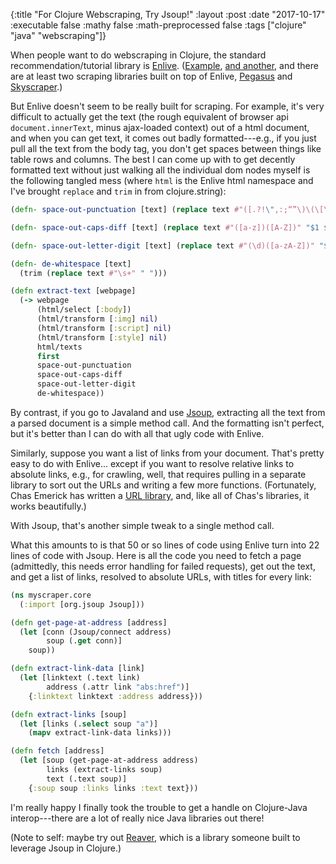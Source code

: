 {:title "For Clojure Webscraping, Try Jsoup!"
 :layout :post
 :date "2017-10-17"
 :executable false
 :mathy false
 :math-preprocessed false
 :tags  ["clojure" "java" "webscraping"]}
 
When people want to do webscraping in Clojure, the standard recommendation/tutorial library is [Enlive](https://github.com/cgrand/enlive). ([Example](http://masnun.com/2016/03/20/web-scraping-with-clojure.html), [and another](http://ericsomdahl.github.io/posts/2015-03-07-gevents1.html), and there are at least two scraping libraries built on top of Enlive, [Pegasus](http://blog.shriphani.com/2016/01/25/pegasus-a-modular-durable-web-crawler-for-clojure/) and [Skyscraper](https://github.com/nathell/skyscraper).) 

But Enlive doesn't seem to be really built for scraping. For example, it's very difficult to actually get the text (the rough equivalent of browser api `document.innerText`, minus ajax-loaded context) out of a html document, and when you can get text, it comes out badly formatted---e.g., if you just pull all the text from the body tag, you don't get spaces between things like table rows and columns.  The best I can come up with to get decently formatted text without just walking all the individual dom nodes myself is the following tangled mess (where `html` is the Enlive html namespace and I've brought `replace` and `trim` in from clojure.string):

```clojure
(defn- space-out-punctuation [text] (replace text #"([.?!\",:;“”\)\(\[\]\{\}])" "$1 "))

(defn- space-out-caps-diff [text] (replace text #"([a-z])([A-Z])" "$1 $2"))

(defn- space-out-letter-digit [text] (replace text #"(\d)([a-zA-Z])" "$1 $2"))

(defn- de-whitespace [text]
  (trim (replace text #"\s+" " ")))

(defn extract-text [webpage]
  (-> webpage
      (html/select [:body])
      (html/transform [:img] nil)
      (html/transform [:script] nil)
      (html/transform [:style] nil)
      html/texts
      first
      space-out-punctuation
      space-out-caps-diff
      space-out-letter-digit
      de-whitespace))
```

By contrast, if you go to Javaland and use [Jsoup](https://jsoup.org/), extracting all the text from a parsed document is a simple method call. And the formatting isn't perfect, but it's better than I can do with all that ugly code with Enlive.

Similarly, suppose you want a list of links from your document.  That's pretty easy to do with Enlive... except if you want to resolve relative links to absolute links, e.g., for crawling, well, that requires pulling in a separate library to sort out the URLs and writing a few more functions.  (Fortunately, Chas Emerick has written a [URL library](https://github.com/cemerick/url), and, like all of Chas's libraries, it works beautifully.)

With Jsoup, that's another simple tweak to a single method call.

What this amounts to is that 50 or so lines of code using Enlive turn into 22 lines of code with Jsoup.  Here is all the code you need to fetch a page (admittedly, this needs error handling for failed requests), get out the text, and get a list of links, resolved to absolute URLs, with titles for every link: 

```clojure
(ns myscraper.core
  (:import [org.jsoup Jsoup]))

(defn get-page-at-address [address]
  (let [conn (Jsoup/connect address)
        soup (.get conn)]
    soup))

(defn extract-link-data [link]
  (let [linktext (.text link)
        address (.attr link "abs:href")]
    {:linktext linktext :address address}))

(defn extract-links [soup]
  (let [links (.select soup "a")]
    (mapv extract-link-data links)))

(defn fetch [address]
  (let [soup (get-page-at-address address)
        links (extract-links soup)
        text (.text soup)]
    {:soup soup :links links :text text}))
```

I'm really happy I finally took the trouble to get a handle on Clojure-Java interop---there are a lot of really nice Java libraries out there!  

(Note to self: maybe try out [Reaver](https://github.com/mischov/reaver), which is a library someone built to leverage Jsoup in Clojure.)
